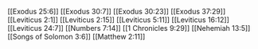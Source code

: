 [[Exodus 25:6]]
[[Exodus 30:7]]
[[Exodus 30:23]]
[[Exodus 37:29]]
[[Leviticus 2:1]]
[[Leviticus 2:15]]
[[Leviticus 5:11]]
[[Leviticus 16:12]]
[[Leviticus 24:7]]
[[Numbers 7:14]]
[[1 Chronicles 9:29]]
[[Nehemiah 13:5]]
[[Songs of Solomon 3:6]]
[[Matthew 2:11]]
